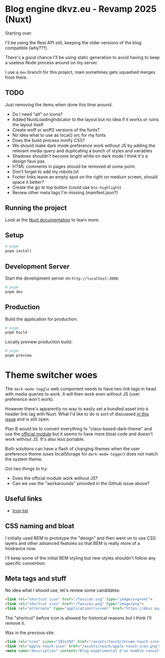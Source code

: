 # Blog engine dkvz.eu - Revamp 2025 (Nuxt)
Starting over.

I'll be using the Rest API still, keeping the older versions of the blog compatible (why???).

There's a good chance I'll be using static generation to avoid having to keep a useless Node process around on my server.

I use a `dev` branch for this project, main sometimes gets squashed merges from there.

## TODO
Just removing the items when done this time around.

- Do I need "alt" on icons?
- Added NuxtLoadingIndicator to the layout but no idea if it works or ruins the layout itself
- Create woff or woff2 versions of the fonts?
- No idea what to use as local() src for my fonts
- Does the build process minify CSS?
- We should make dark mode preference work without JS by adding the relevant media query and duplicating a bunch of styles and variables
- Shadows shouldn't become bright white on dark mode I think it's a design faux pas
- HTML comments in pages should be removed at some point.
- Don't forget to add my robots.txt
- Footer links leave an empty spot on the right on medium screen, should space it better?
- Create the go to top button (could use `btn-highlight`)
- Review other meta tags I'm missing (manifest.json?)

## Running the project
Look at the [Nuxt documentation](https://nuxt.com/docs/getting-started/introduction) to learn more.

## Setup

```bash
# pnpm
pnpm install
```

## Development Server

Start the development server on `http://localhost:3000`:

```bash
# pnpm
pnpm dev
```

## Production

Build the application for production:

```bash
# pnpm
pnpm build
```

Locally preview production build:

```bash
# pnpm
pnpm preview
```

# Theme switcher woes
The `dark-mode-toggle` web component needs to have two link tags in head with media queries to work. It will then work even without JS (user preference won't work).

However there's apparently no way to easily set a bundled asset into a header link tag with Nuxt. What I'd like to do is sort of discussed [in this issue](https://github.com/nuxt/nuxt/issues/14681) and is still open.

Plan B would be to convert everything to "class-based-dark-theme" and use the [official module](https://color-mode.nuxtjs.org/) but it seems to have more bloat code and doesn't work without JS. It's also less portable.

Both solutions can have a flash of changing themes when the user preference theme (uses localStorage for `dark-mode-togger`) does not match the system theme.

Got two things to try:
- Does the official module work without JS?
- Can we use the "workarounds" provided in the Github issue above?

## Useful links
- [Icon list](https://icones.js.org/)

## CSS naming and bloat
I initially used BEM to prototype the "design" and then went on to use CSS layers and other advanced features so that BEM is really more of a hindrance now.

I'll keep some of the initial BEM styling but new styles shouldn't follow any specific convention.

## Meta tags and stuff
No idea what I should use, let's review some candidates:

```html
<link rel="shortcut icon" href="/favicon.svg" type="image/svg+xml">
<link rel="shortcut icon" href="/favicon.png" type="image/png">
<link rel="alternate" type="application/rss+xml" href="https://dkvz.eu/rss.xml" title="Syntax RSS Feed">
```
The "shortcut" before icon is allowed for historical reasons but I think I'll remove it.

Was in the previous site:
```html
<link rel="icon" sizes="192x192" href="/assets/touch/chrome-touch-icon-192x192.png">
<link rel="apple-touch-icon" href="/assets/touch/apple-touch-icon.png">
<meta name="description" content="Blog expérimental d'un humble consultant en progress-bars.">
```

